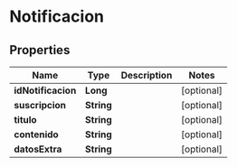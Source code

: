 

# Notificacion


## Properties

Name | Type | Description | Notes
------------ | ------------- | ------------- | -------------
**idNotificacion** | **Long** |  |  [optional]
**suscripcion** | **String** |  |  [optional]
**titulo** | **String** |  |  [optional]
**contenido** | **String** |  |  [optional]
**datosExtra** | **String** |  |  [optional]



